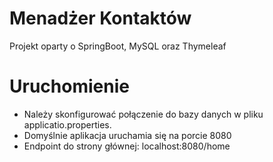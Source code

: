 # Menadżer Kontaktów
Projekt oparty o SpringBoot, MySQL oraz Thymeleaf

# Uruchomienie
- Należy skonfigurować połączenie do bazy danych w pliku applicatio.properties. 
- Domyślnie aplikacja uruchamia się na porcie 8080
- Endpoint do strony głównej: localhost:8080/home
